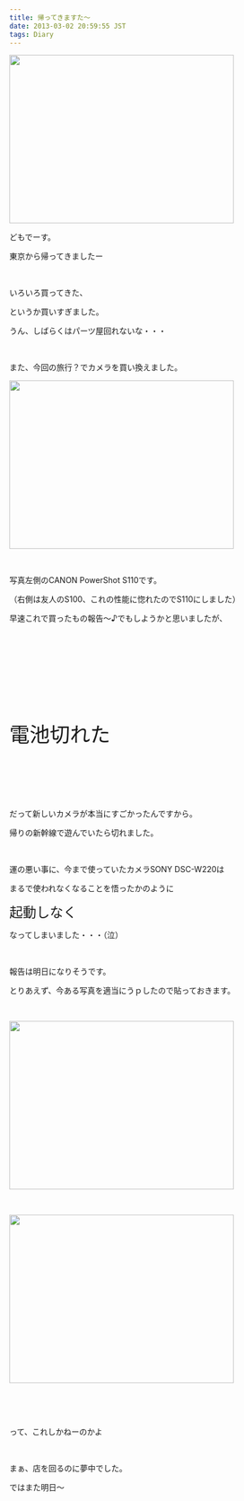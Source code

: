 ```yaml
---
title: 帰ってきますた〜
date: 2013-03-02 20:59:55 JST
tags: Diary
---
```

<p><a href="https://picasaweb.google.com/lh/photo/Kx47zSJNcb2zbiUJTAPHl9MTjNZETYmyPJy0liipFm0?feat=embedwebsite"><img src="https://lh6.googleusercontent.com/-BMu_A99y3zg/UTHkNKu8l6I/AAAAAAAABQI/rWW9k2vQ-7g/s400/IMG_20130301_103945.jpg" height="300" width="400" /></a></p>
<p>どもでーす。</p>
<p>東京から帰ってきましたー</p>
<p>&nbsp;</p>
<p>いろいろ買ってきた、</p>
<p>というか買いすぎました。</p>
<p>うん、しばらくはパーツ屋回れないな・・・</p>
<p>&nbsp;</p>
<p>また、今回の旅行？でカメラを買い換えました。</p>
<p><a href="https://picasaweb.google.com/lh/photo/cHEhqaQXrLWj8WJYS2ecNNMTjNZETYmyPJy0liipFm0?feat=embedwebsite"><img src="https://lh6.googleusercontent.com/-qitgCW3IuHw/UTHkacSjhDI/AAAAAAAABQo/WmfQW4251Xo/s400/IMG_20130302_141823.jpg" height="300" width="400" /></a></p>
<p>&nbsp;</p>
<p>写真左側のCANON PowerShot S110です。</p>
<p>（右側は友人のS100、これの性能に惚れたのでS110にしました）</p>
<p>早速これで買ったもの報告〜♪でもしようかと思いましたが、</p>
<p>&nbsp;</p>
<p>&nbsp;</p>
<p>&nbsp;</p>
<p>&nbsp;</p>
<p>&nbsp;</p>
<p><span style="font-size:36px;">電池切れた</span></p>
<p>&nbsp;</p>
<p>&nbsp;</p>
<p>&nbsp;</p>
<p>だって新しいカメラが本当にすごかったんですから。</p>
<p>帰りの新幹線で遊んでいたら切れました。</p>
<p>&nbsp;</p>
<p>運の悪い事に、今まで使っていたカメラSONY DSC-W220は</p>
<p>まるで使われなくなることを悟ったかのように</p>
<p><span style="font-size:24px;">起動しなく</span></p>
<p>なってしまいました・・・（泣）</p>
<p>&nbsp;</p>
<p>報告は明日になりそうです。</p>
<p>とりあえず、今ある写真を適当にうｐしたので貼っておきます。</p>
<p>&nbsp;</p>
<p><a href="https://picasaweb.google.com/lh/photo/x3FFkw8UGVxb7lDyEQOeqNMTjNZETYmyPJy0liipFm0?feat=embedwebsite"><img src="https://lh5.googleusercontent.com/-8S0vby9oA_c/UTHkPtcVwOI/AAAAAAAABQY/lb40jnw-o4g/s400/IMG_20130301_104605.jpg" height="300" width="400" /></a></p>
<p>&nbsp;</p>
<p><a href="https://picasaweb.google.com/lh/photo/EA9IwY65eUcrZhEjjJCHotMTjNZETYmyPJy0liipFm0?feat=embedwebsite"><img src="https://lh4.googleusercontent.com/-aQg8dPQ9zVM/UTHkZfiF6lI/AAAAAAAABQg/WyU8bb0rVcM/s400/IMG_20130301_164605.jpg" height="300" width="400" /></a></p>
<p>&nbsp;</p>
<p>&nbsp;</p>
<p>って、これしかねーのかよ</p>
<p>&nbsp;</p>
<p>まぁ、店を回るのに夢中でした。</p>
<p>ではまた明日〜</p>